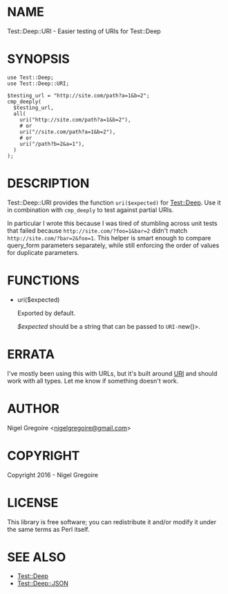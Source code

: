 # NAME

Test::Deep::URI - Easier testing of URIs for Test::Deep

# SYNOPSIS

    use Test::Deep;
    use Test::Deep::URI;

    $testing_url = "http://site.com/path?a=1&b=2";
    cmp_deeply(
      $testing_url,
      all(
        uri("http://site.com/path?a=1&b=2"),
        # or
        uri("//site.com/path?a=1&b=2"),
        # or
        uri("/path?b=2&a=1"),
      )
    );

# DESCRIPTION

Test::Deep::URI provides the function `uri($expected)` for [Test::Deep](https://metacpan.org/pod/Test::Deep).
Use it in combination with `cmp_deeply` to test against partial URIs.

In particular I wrote this because I was tired of stumbling across unit
tests that failed because `http://site.com/?foo=1&bar=2` didn't match
`http://site.com/?bar=2&foo=1`. This helper is smart enough to compare
query\_form parameters separately, while still enforcing the order of values
for duplicate parameters.

# FUNCTIONS

- uri($expected)

    Exported by default.

    _$expected_ should be a string that can be passed to `URI-`new()>.

# ERRATA

I've mostly been using this with URLs, but it's built around [URI](https://metacpan.org/pod/URI)
and should work with all types. Let me know if something doesn't work.

# AUTHOR

Nigel Gregoire &lt;nigelgregoire@gmail.com>

# COPYRIGHT

Copyright 2016 - Nigel Gregoire

# LICENSE

This library is free software; you can redistribute it and/or modify
it under the same terms as Perl itself.

# SEE ALSO

- [Test::Deep](https://metacpan.org/pod/Test::Deep)
- [Test::Deep::JSON](https://metacpan.org/pod/Test::Deep::JSON)
